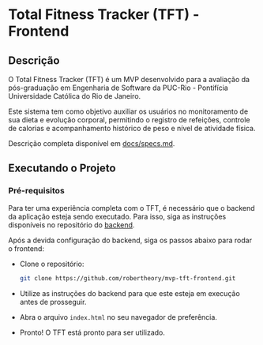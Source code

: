 # Total Fitness Tracker (TFT) - Frontend

## Descrição

O Total Fitness Tracker (TFT) é um MVP desenvolvido para a avaliação da pós-graduação em Engenharia de Software da PUC-Rio - Pontifícia Universidade Católica do Rio de Janeiro.

Este sistema tem como objetivo auxiliar os usuários no monitoramento de sua dieta e evolução corporal, permitindo o registro de refeições, controle de calorias e acompanhamento histórico de peso e nível de atividade física.

Descrição completa disponível em [docs/specs.md](docs/specs.md).

## Executando o Projeto

### Pré-requisitos

Para ter uma experiência completa com o TFT, é necessário que o backend da aplicação esteja sendo executado. Para isso, siga as instruções disponíveis no repositório do [backend](https://github.com/robertheory/mvp-tft-backend).

Após a devida configuração do backend, siga os passos abaixo para rodar o frontend:

- Clone o repositório:

  ```bash
  git clone https://github.com/robertheory/mvp-tft-frontend.git
  ```

- Utilize as instruções do backend para que este esteja em execução antes de prosseguir.

- Abra o arquivo `index.html` no seu navegador de preferência.

- Pronto! O TFT está pronto para ser utilizado.
